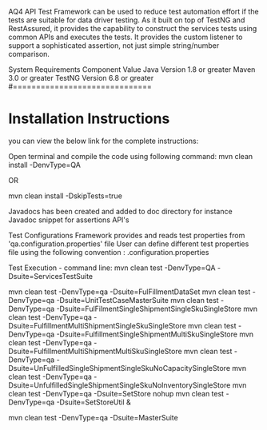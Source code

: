 AQ4 API Test Framework can be used to reduce test automation effort if the tests are suitable for data driver testing. 
As it built on top of TestNG and RestAssured, it provides the capability to construct the services tests using common 
APIs and executes the tests. It provides the custom listener to support a sophisticated assertion, 
not just simple string/number comparison.

System Requirements Component Value Java Version 1.8 or greater Maven 3.0 or greater TestNG Version 6.8 or greater
#==============================
# Installation Instructions
you can view the below link for the complete instructions:


Open terminal and compile the code using following command: mvn clean install -DenvType=QA 

OR

mvn clean install -DskipTests=true
     
Javadocs has been created and added to doc directory for instance Javadoc snippet for assertions API's

Test Configurations Framework provides and reads test properties from 'qa.configuration.properties' 
file User can define different test properties file using the following convention : .configuration.properties

Test Execution - command line:  mvn clean test -DenvType=QA -Dsuite=ServicesTestSuite

mvn clean test -DenvType=qa -Dsuite=FulFillmentDataSet
mvn clean test -DenvType=qa -Dsuite=UnitTestCaseMasterSuite
mvn clean test -DenvType=qa -Dsuite=FulFilmentSingleShipmentSingleSkuSingleStore
mvn clean test -DenvType=qa -Dsuite=FulfillmentMultiShipmentSingleSkuSingleStore
mvn clean test -DenvType=qa -Dsuite=FulfillmentSingleShipmentMultiSkuSingleStore
mvn clean test -DenvType=qa -Dsuite=FulfillmentMultiShipmentMultiSkuSingleStore
mvn clean test -DenvType=qa -Dsuite=UnFulfilledSingleShipmentSingleSkuNoCapacitySingleStore
mvn clean test -DenvType=qa -Dsuite=UnfulfilledSingleShipmentSingleSkuNoInventorySingleStore
mvn clean test -DenvType=qa -Dsuite=SetStore
nohup mvn clean test -DenvType=qa -Dsuite=SetStoreUtil &

mvn clean test -DenvType=qa -Dsuite=MasterSuite
